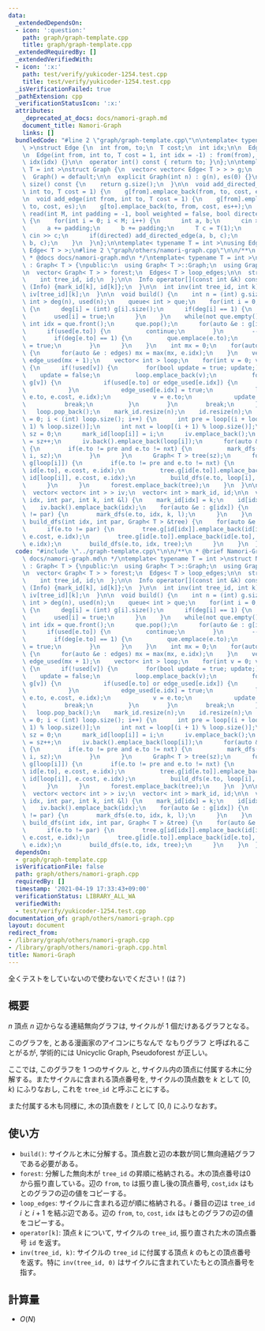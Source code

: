 ```yaml
---
data:
  _extendedDependsOn:
  - icon: ':question:'
    path: graph/graph-template.cpp
    title: graph/graph-template.cpp
  _extendedRequiredBy: []
  _extendedVerifiedWith:
  - icon: ':x:'
    path: test/verify/yukicoder-1254.test.cpp
    title: test/verify/yukicoder-1254.test.cpp
  _isVerificationFailed: true
  _pathExtension: cpp
  _verificationStatusIcon: ':x:'
  attributes:
    _deprecated_at_docs: docs/namori-graph.md
    document_title: Namori-Graph
    links: []
  bundledCode: "#line 2 \"graph/graph-template.cpp\"\n\ntemplate< typename T = int\
    \ >\nstruct Edge {\n  int from, to;\n  T cost;\n  int idx;\n\n  Edge() = default;\n\
    \n  Edge(int from, int to, T cost = 1, int idx = -1) : from(from), to(to), cost(cost),\
    \ idx(idx) {}\n\n  operator int() const { return to; }\n};\n\ntemplate< typename\
    \ T = int >\nstruct Graph {\n  vector< vector< Edge< T > > > g;\n  int es;\n\n\
    \  Graph() = default;\n\n  explicit Graph(int n) : g(n), es(0) {}\n\n  size_t\
    \ size() const {\n    return g.size();\n  }\n\n  void add_directed_edge(int from,\
    \ int to, T cost = 1) {\n    g[from].emplace_back(from, to, cost, es++);\n  }\n\
    \n  void add_edge(int from, int to, T cost = 1) {\n    g[from].emplace_back(from,\
    \ to, cost, es);\n    g[to].emplace_back(to, from, cost, es++);\n  }\n\n  void\
    \ read(int M, int padding = -1, bool weighted = false, bool directed = false)\
    \ {\n    for(int i = 0; i < M; i++) {\n      int a, b;\n      cin >> a >> b;\n\
    \      a += padding;\n      b += padding;\n      T c = T(1);\n      if(weighted)\
    \ cin >> c;\n      if(directed) add_directed_edge(a, b, c);\n      else add_edge(a,\
    \ b, c);\n    }\n  }\n};\n\ntemplate< typename T = int >\nusing Edges = vector<\
    \ Edge< T > >;\n#line 2 \"graph/others/namori-graph.cpp\"\n\n/**\n * @brief Namori-Graph\n\
    \ * @docs docs/namori-graph.md\n */\ntemplate< typename T = int >\nstruct NamoriGraph\
    \ : Graph< T > {\npublic:\n  using Graph< T >::Graph;\n  using Graph< T >::g;\n\
    \n  vector< Graph< T > > forest;\n  Edges< T > loop_edges;\n\n  struct Info {\n\
    \    int tree_id, id;\n  };\n\n  Info operator[](const int &k) const {\n    return\
    \ (Info) {mark_id[k], id[k]};\n  }\n\n  int inv(int tree_id, int k) {\n    return\
    \ iv[tree_id][k];\n  }\n\n  void build() {\n    int n = (int) g.size();\n    vector<\
    \ int > deg(n), used(n);\n    queue< int > que;\n    for(int i = 0; i < n; i++)\
    \ {\n      deg[i] = (int) g[i].size();\n      if(deg[i] == 1) {\n        que.emplace(i);\n\
    \        used[i] = true;\n      }\n    }\n    while(not que.empty()) {\n     \
    \ int idx = que.front();\n      que.pop();\n      for(auto &e : g[idx]) {\n  \
    \      if(used[e.to]) {\n          continue;\n        }\n        --deg[e.to];\n\
    \        if(deg[e.to] == 1) {\n          que.emplace(e.to);\n          used[e.to]\
    \ = true;\n        }\n      }\n    }\n    int mx = 0;\n    for(auto &edges : g)\
    \ {\n      for(auto &e : edges) mx = max(mx, e.idx);\n    }\n    vector< int >\
    \ edge_used(mx + 1);\n    vector< int > loop;\n    for(int v = 0; v < n; v++)\
    \ {\n      if(!used[v]) {\n        for(bool update = true; update;) {\n      \
    \    update = false;\n          loop.emplace_back(v);\n          for(auto &e :\
    \ g[v]) {\n            if(used[e.to] or edge_used[e.idx]) {\n              continue;\n\
    \            }\n            edge_used[e.idx] = true;\n            loop_edges.emplace_back(v,\
    \ e.to, e.cost, e.idx);\n            v = e.to;\n            update = true;\n \
    \           break;\n          }\n        }\n        break;\n      }\n    }\n \
    \   loop.pop_back();\n    mark_id.resize(n);\n    id.resize(n);\n    for(int i\
    \ = 0; i < (int) loop.size(); i++) {\n      int pre = loop[(i + loop.size() -\
    \ 1) % loop.size()];\n      int nxt = loop[(i + 1) % loop.size()];\n      int\
    \ sz = 0;\n      mark_id[loop[i]] = i;\n      iv.emplace_back();\n      id[loop[i]]\
    \ = sz++;\n      iv.back().emplace_back(loop[i]);\n      for(auto &e : g[loop[i]])\
    \ {\n        if(e.to != pre and e.to != nxt) {\n          mark_dfs(e.to, loop[i],\
    \ i, sz);\n        }\n      }\n      Graph< T > tree(sz);\n      for(auto &e :\
    \ g[loop[i]]) {\n        if(e.to != pre and e.to != nxt) {\n          tree.g[id[loop[i]]].emplace_back(id[loop[i]],\
    \ id[e.to], e.cost, e.idx);\n          tree.g[id[e.to]].emplace_back(id[e.to],\
    \ id[loop[i]], e.cost, e.idx);\n          build_dfs(e.to, loop[i], tree);\n  \
    \      }\n      }\n      forest.emplace_back(tree);\n    }\n  }\n\nprivate:\n\
    \  vector< vector< int > > iv;\n  vector< int > mark_id, id;\n\n  void mark_dfs(int\
    \ idx, int par, int k, int &l) {\n    mark_id[idx] = k;\n    id[idx] = l++;\n\
    \    iv.back().emplace_back(idx);\n    for(auto &e : g[idx]) {\n      if(e.to\
    \ != par) {\n        mark_dfs(e.to, idx, k, l);\n      }\n    }\n  }\n\n  void\
    \ build_dfs(int idx, int par, Graph< T > &tree) {\n    for(auto &e : g[idx]) {\n\
    \      if(e.to != par) {\n        tree.g[id[idx]].emplace_back(id[idx], id[e.to],\
    \ e.cost, e.idx);\n        tree.g[id[e.to]].emplace_back(id[e.to], id[idx], e.cost,\
    \ e.idx);\n        build_dfs(e.to, idx, tree);\n      }\n    }\n  }\n};\n"
  code: "#include \"../graph-template.cpp\"\n\n/**\n * @brief Namori-Graph\n * @docs\
    \ docs/namori-graph.md\n */\ntemplate< typename T = int >\nstruct NamoriGraph\
    \ : Graph< T > {\npublic:\n  using Graph< T >::Graph;\n  using Graph< T >::g;\n\
    \n  vector< Graph< T > > forest;\n  Edges< T > loop_edges;\n\n  struct Info {\n\
    \    int tree_id, id;\n  };\n\n  Info operator[](const int &k) const {\n    return\
    \ (Info) {mark_id[k], id[k]};\n  }\n\n  int inv(int tree_id, int k) {\n    return\
    \ iv[tree_id][k];\n  }\n\n  void build() {\n    int n = (int) g.size();\n    vector<\
    \ int > deg(n), used(n);\n    queue< int > que;\n    for(int i = 0; i < n; i++)\
    \ {\n      deg[i] = (int) g[i].size();\n      if(deg[i] == 1) {\n        que.emplace(i);\n\
    \        used[i] = true;\n      }\n    }\n    while(not que.empty()) {\n     \
    \ int idx = que.front();\n      que.pop();\n      for(auto &e : g[idx]) {\n  \
    \      if(used[e.to]) {\n          continue;\n        }\n        --deg[e.to];\n\
    \        if(deg[e.to] == 1) {\n          que.emplace(e.to);\n          used[e.to]\
    \ = true;\n        }\n      }\n    }\n    int mx = 0;\n    for(auto &edges : g)\
    \ {\n      for(auto &e : edges) mx = max(mx, e.idx);\n    }\n    vector< int >\
    \ edge_used(mx + 1);\n    vector< int > loop;\n    for(int v = 0; v < n; v++)\
    \ {\n      if(!used[v]) {\n        for(bool update = true; update;) {\n      \
    \    update = false;\n          loop.emplace_back(v);\n          for(auto &e :\
    \ g[v]) {\n            if(used[e.to] or edge_used[e.idx]) {\n              continue;\n\
    \            }\n            edge_used[e.idx] = true;\n            loop_edges.emplace_back(v,\
    \ e.to, e.cost, e.idx);\n            v = e.to;\n            update = true;\n \
    \           break;\n          }\n        }\n        break;\n      }\n    }\n \
    \   loop.pop_back();\n    mark_id.resize(n);\n    id.resize(n);\n    for(int i\
    \ = 0; i < (int) loop.size(); i++) {\n      int pre = loop[(i + loop.size() -\
    \ 1) % loop.size()];\n      int nxt = loop[(i + 1) % loop.size()];\n      int\
    \ sz = 0;\n      mark_id[loop[i]] = i;\n      iv.emplace_back();\n      id[loop[i]]\
    \ = sz++;\n      iv.back().emplace_back(loop[i]);\n      for(auto &e : g[loop[i]])\
    \ {\n        if(e.to != pre and e.to != nxt) {\n          mark_dfs(e.to, loop[i],\
    \ i, sz);\n        }\n      }\n      Graph< T > tree(sz);\n      for(auto &e :\
    \ g[loop[i]]) {\n        if(e.to != pre and e.to != nxt) {\n          tree.g[id[loop[i]]].emplace_back(id[loop[i]],\
    \ id[e.to], e.cost, e.idx);\n          tree.g[id[e.to]].emplace_back(id[e.to],\
    \ id[loop[i]], e.cost, e.idx);\n          build_dfs(e.to, loop[i], tree);\n  \
    \      }\n      }\n      forest.emplace_back(tree);\n    }\n  }\n\nprivate:\n\
    \  vector< vector< int > > iv;\n  vector< int > mark_id, id;\n\n  void mark_dfs(int\
    \ idx, int par, int k, int &l) {\n    mark_id[idx] = k;\n    id[idx] = l++;\n\
    \    iv.back().emplace_back(idx);\n    for(auto &e : g[idx]) {\n      if(e.to\
    \ != par) {\n        mark_dfs(e.to, idx, k, l);\n      }\n    }\n  }\n\n  void\
    \ build_dfs(int idx, int par, Graph< T > &tree) {\n    for(auto &e : g[idx]) {\n\
    \      if(e.to != par) {\n        tree.g[id[idx]].emplace_back(id[idx], id[e.to],\
    \ e.cost, e.idx);\n        tree.g[id[e.to]].emplace_back(id[e.to], id[idx], e.cost,\
    \ e.idx);\n        build_dfs(e.to, idx, tree);\n      }\n    }\n  }\n};\n"
  dependsOn:
  - graph/graph-template.cpp
  isVerificationFile: false
  path: graph/others/namori-graph.cpp
  requiredBy: []
  timestamp: '2021-04-19 17:33:43+09:00'
  verificationStatus: LIBRARY_ALL_WA
  verifiedWith:
  - test/verify/yukicoder-1254.test.cpp
documentation_of: graph/others/namori-graph.cpp
layout: document
redirect_from:
- /library/graph/others/namori-graph.cpp
- /library/graph/others/namori-graph.cpp.html
title: Namori-Graph
---
```

全くテストをしていないので使わないでください！(は？)

## 概要

$n$ 頂点 $n$ 辺からなる連結無向グラフは, サイクルが $1$ 個だけあるグラフとなる。

このグラフを, とある漫画家のアイコンにちなんで なもりグラフ と呼ばれることがるが, 学術的には Unicyclic Graph, Pseudoforest が正しい。

ここでは, このグラフを 1 つのサイクル と, サイクル内の頂点に付属する木に分解する。またサイクルに含まれる頂点番号を, サイクルの頂点数を $k$ として $[0, k)$ にふりなおし, これを `tree_id` と呼ぶことにする。

また付属する木も同様に, 木の頂点数を $l$ として $[0, l)$ にふりなおす。


## 使い方

* `build()`: サイクルと木に分解する。頂点数と辺の本数が同じ無向連結グラフである必要がある。
* `forest`: 分解した無向木が `tree_id` の昇順に格納される。木の頂点番号は$0$ から振り直している。辺の `from`, `to` は振り直し後の頂点番号, `cost`,`idx` はもとのグラフの辺の値をコピーする。
* `loop_edges`: サイクルに含まれる辺が順に格納される。$i$ 番目の辺は `tree_id` $i$ と $i+1$ を結ぶ辺である。辺の `from`, `to`, `cost`, `idx` はもとのグラフの辺の値をコピーする。
* `operator[k]`: 頂点 $k$ について, サイクルの `tree_id`, 振り直された木の頂点番号 `id` を返す。
* `inv(tree_id, k)`: サイクルの `tree_id` に付属する頂点 $k$ のもとの頂点番号を返す。特に `inv(tree_id, 0)` はサイクルに含まれていたもとの頂点番号を指す。

## 計算量

* $O(N)$
